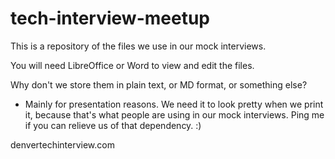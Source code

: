 # tech-interview-meetup

This is a repository of the files we use in our mock interviews.

You will need LibreOffice or Word to view and edit the files.

Why don't we store them in plain text, or MD format, or something else?
- Mainly for presentation reasons. We need it to look pretty when we print it, because that's what people are using in our mock interviews. Ping me if you can relieve us of that dependency. :)

denvertechinterview.com
